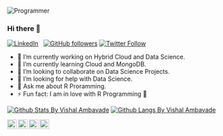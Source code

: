 ![Programmer](https://media.giphy.com/media/p4NLw3I4U0idi/giphy.gif)

### Hi there 👋
[![LinkedIn](https://img.shields.io/badge/Linkedin-Vishal%20Ambavade-blue)](https://www.linkedin.com/in/vishal-ambavade-10941812b/)
&nbsp;
[![GitHub followers](https://img.shields.io/github/followers/VishalAmbavade.svg?style=social&label=Follow&maxAge=2592000)](https://github.com/ghimireadarsh?tab=followers)
[![Twitter Follow](https://img.shields.io/twitter/follow/vishal_ambavade.svg?style=social)](https://twitter.com/vishal_ambavade)  


<!--
**VishalAmbavade/VishalAmbavade** is a ✨ _special_ ✨ repository because its `README.md` (this file) appears on your GitHub profile.

Here are some ideas to get you started:-->

- 🔭 I’m currently working on Hybrid Cloud and Data Science.
- 🌱 I’m currently learning Cloud and MongoDB.
- 👯 I’m looking to collaborate on Data Science Projects.
- 🤔 I’m looking for help with Data Science.
- 💬 Ask me about R Proramming.
- ⚡ Fun fact: I am in love with R Programming :heartbeat:

<!--- 📫 How to reach me: ...
- 😄 Pronouns: ...-->

[![Github Stats By Vishal Ambavade](https://github-readme-stats.vercel.app/api?username=VishalAmbavade&hide=prs&show_icons=true&title_color=fff&icon_color=79ff97&text_color=9f9f9f&bg_color=151515&count_private=true)]()
[![Github Langs By Vishal Ambavade](https://github-readme-stats.vercel.app/api/top-langs/?username=VishalAmbavade&layout=compact&show_icons=true&title_color=fff&icon_color=79ff97&text_color=9f9f9f&bg_color=151515)]()

<a href="https://twitter.com/vishal_ambavade">
  <img align="left" alt="Vishal Ambavade | Twitter" width="22px" src="https://cdn.jsdelivr.net/npm/simple-icons@v3/icons/twitter.svg" />
</a>
<a href="https://www.linkedin.com/in/vishal-ambavade-10941812b">
  <img align="left" alt="Vishal's LinkdeIN" width="22px" src="https://cdn.jsdelivr.net/npm/simple-icons@v3/icons/linkedin.svg" />
</a>
<a href="https://www.instagram.com/_vishal_ambavade/">
  <img align="left" alt="Vishal's Instagram" width="22px" src="https://cdn.jsdelivr.net/npm/simple-icons@v3/icons/instagram.svg" />
</a>
<a href="https://stackoverflow.com/users/9611950/vishal-a">
  <img align="left" alt="Vishal's StackOverflow" width="22px" src="https://cdn.sstatic.net/Sites/stackoverflow/company/Img/logos/so/so-icon.svg?v=f13ebeedfa9e" />
</a>
<br />
<br />






